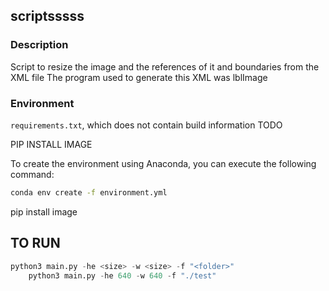 ## scriptsssss

### Description
Script to resize the image and the references of it and boundaries from the XML file
The program used to generate this XML was lblImage 

### Environment

`requirements.txt`, which does not contain build information <!---to do later --> TODO

PIP INSTALL IMAGE

To create the environment using Anaconda, you can execute the following command:

```sh
conda env create -f environment.yml
```

pip install image


## TO RUN

```python
python3 main.py -he <size> -w <size> -f "<folder>"
    python3 main.py -he 640 -w 640 -f "./test"
```
